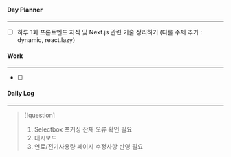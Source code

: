 
#### Day Planner
---
- [ ] 하루 1회 프론트엔드 지식 및 Next.js 관련 기술 정리하기 (다룰 주제 추가 : dynamic, react.lazy)


#### Work
---
- [ ] 


#### Daily Log
---
> [!question]
> 1. Selectbox 포커싱 잔재 오류 확인 필요
> 2. 대시보드
> 3. 연료/전기사용량 페이지 수정사항 반영 필요


